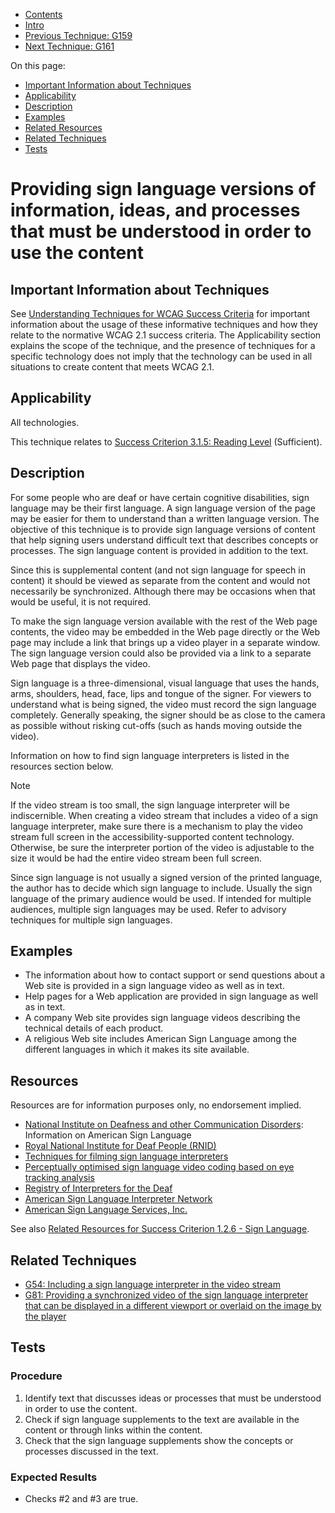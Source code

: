 -   [Contents](https://www.w3.org/WAI/WCAG21/Techniques/#techniques "Table of Contents")
-   [Intro](https://www.w3.org/WAI/WCAG21/Techniques/#introduction "Introduction to Techniques")
-   [Previous Technique: G159](G159)
-   [Next Technique: G161](G161)

On this page:

-   [Important Information about Techniques](#important-information)
-   [Applicability](#applicability)
-   [Description](#description)
-   [Examples](#examples)
-   [Related Resources](#resources)
-   [Related Techniques](#related)
-   [Tests](#tests)

Providing sign language versions of information, ideas, and processes that must be understood in order to use the content
=========================================================================================================================

Important Information about Techniques
--------------------------------------

See [Understanding Techniques for WCAG Success Criteria](https://www.w3.org/WAI/WCAG21/Understanding/understanding-techniques) for important information about the usage of these informative techniques and how they relate to the normative WCAG 2.1 success criteria. The Applicability section explains the scope of the technique, and the presence of techniques for a specific technology does not imply that the technology can be used in all situations to create content that meets WCAG 2.1.

Applicability
-------------

All technologies.

This technique relates to [Success Criterion 3.1.5: Reading Level](https://www.w3.org/WAI/WCAG21/Understanding/reading-level) (Sufficient).

Description
-----------

For some people who are deaf or have certain cognitive disabilities, sign language may be their first language. A sign language version of the page may be easier for them to understand than a written language version. The objective of this technique is to provide sign language versions of content that help signing users understand difficult text that describes concepts or processes. The sign language content is provided in addition to the text.

Since this is supplemental content (and not sign language for speech in content) it should be viewed as separate from the content and would not necessarily be synchronized. Although there may be occasions when that would be useful, it is not required.

To make the sign language version available with the rest of the Web page contents, the video may be embedded in the Web page directly or the Web page may include a link that brings up a video player in a separate window. The sign language version could also be provided via a link to a separate Web page that displays the video.

Sign language is a three-dimensional, visual language that uses the hands, arms, shoulders, head, face, lips and tongue of the signer. For viewers to understand what is being signed, the video must record the sign language completely. Generally speaking, the signer should be as close to the camera as possible without risking cut-offs (such as hands moving outside the video).

Information on how to find sign language interpreters is listed in the resources section below.

Note

If the video stream is too small, the sign language interpreter will be indiscernible. When creating a video stream that includes a video of a sign language interpreter, make sure there is a mechanism to play the video stream full screen in the accessibility-supported content technology. Otherwise, be sure the interpreter portion of the video is adjustable to the size it would be had the entire video stream been full screen.

Since sign language is not usually a signed version of the printed language, the author has to decide which sign language to include. Usually the sign language of the primary audience would be used. If intended for multiple audiences, multiple sign languages may be used. Refer to advisory techniques for multiple sign languages.

Examples
--------

-   The information about how to contact support or send questions about a Web site is provided in a sign language video as well as in text.
-   Help pages for a Web application are provided in sign language as well as in text.
-   A company Web site provides sign language videos describing the technical details of each product.
-   A religious Web site includes American Sign Language among the different languages in which it makes its site available.

Resources
---------

Resources are for information purposes only, no endorsement implied.

-   [National Institute on Deafness and other Communication Disorders](https://www.nidcd.nih.gov/health/american-sign-language): Information on American Sign Language
-   [Royal National Institute for Deaf People (RNID)](http://www.actiononhearingloss.org.uk/)
-   [Techniques for filming sign language interpreters](http://www.sign-lang.uni-hamburg.de/signingbooks/sbrc/grid/d71/guide12.htm)
-   [Perceptually optimised sign language video coding based on eye tracking analysis](http://ieeexplore.ieee.org/application/enterprise/entconfirmation.jsp?arnumber=1251527&icp=false)
-   [Registry of Interpreters for the Deaf](http://rid.org/)
-   [American Sign Language Interpreter Network](http://www.aslnetwork.com/)
-   [American Sign Language Services, Inc.](http://aslservices.com)

See also [Related Resources for Success Criterion 1.2.6 - Sign Language](https://www.w3.org/WAI/WCAG21/Understanding/sign-language-prerecorded).

Related Techniques
------------------

-   [G54: Including a sign language interpreter in the video stream](https://www.w3.org/WAI/WCAG21/Techniques/general/G54)
-   [G81: Providing a synchronized video of the sign language interpreter that can be displayed in a different viewport or overlaid on the image by the player](https://www.w3.org/WAI/WCAG21/Techniques/general/G81)

Tests
-----

### Procedure

1.  Identify text that discusses ideas or processes that must be understood in order to use the content.
2.  Check if sign language supplements to the text are available in the content or through links within the content.
3.  Check that the sign language supplements show the concepts or processes discussed in the text.

### Expected Results

-   Checks \#2 and \#3 are true.
